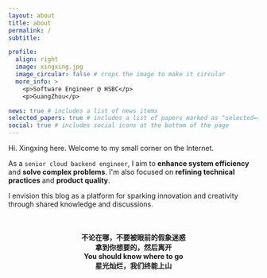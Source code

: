 ```yaml
---
layout: about
title: about
permalink: /
subtitle: 

profile:
  align: right
  image: xingxing.jpg
  image_circular: false # crops the image to make it circular
  more_info: >
    <p>Software Engineer @ HSBC</p>
    <p>GuangZhou</p>

news: true # includes a list of news items
selected_papers: true # includes a list of papers marked as "selected={true}"
social: true # includes social icons at the bottom of the page
---
```


Hi. Xingxing here. Welcome to my small corner on the Internet. 

As a `senior cloud backend engineer`, I aim to **enhance system efficiency** and **solve complex problems**. I'm also focused on **refining technical practices** and **product quality**.

I envision this blog as a platform for sparking innovation and creativity through shared knowledge and discussions.



<div style="text-align: center;">
<br>
<br>
<b>不论在哪，不要被眼前的假象迷惑</b> <br>
<b>拿到你想要的，然后离开</b> <br>
<b>You should know where to go</b> <br>
<b>星光灿烂，我们终能上山</b> <br>
<br>
<br>
</div>
 
